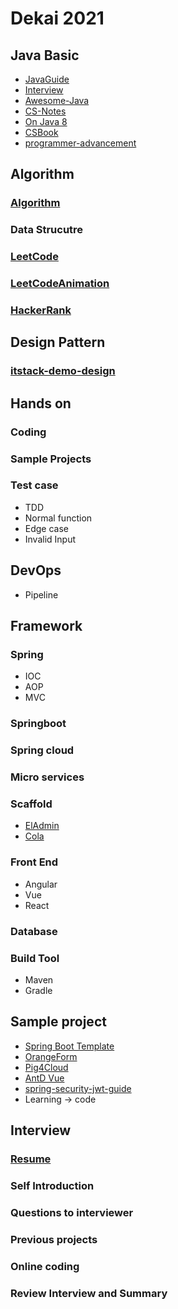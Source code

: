 # Dekai 2021
## Java Basic
- [JavaGuide](https://github.com/Snailclimb/JavaGuide)
- [Interview](https://snailclimb.gitee.io/javaguide-interview/#/./docs/a-1%E5%A4%87%E6%88%98%E9%9D%A2%E8%AF%95)
- [Awesome-Java](https://github.com/Snailclimb/awesome-java)
- [CS-Notes](https://github.com/CyC2018/CS-Notes)
- [On Java 8](https://lingcoder.github.io/OnJava8/#/sidebar)
- [CSBook](https://github.com/iCSToCS/CSBook)
- [programmer-advancement](https://github.com/Snailclimb/programmer-advancement)
## Algorithm
### [Algorithm](https://www.geeksforgeeks.org/practice-for-cracking-any-coding-interview/)
### Data Strucutre
### [LeetCode](https://leetcode.com/)
### [LeetCodeAnimation](https://github.com/MisterBooo/LeetCodeAnimation)
### [HackerRank](https://www.hackerrank.com/)

## Design Pattern
### [itstack-demo-design](https://github.com/fuzhengwei/itstack-demo-design)

## Hands on
### Coding
### Sample Projects
### Test case
- TDD
- Normal function
- Edge case
- Invalid Input

## DevOps
- Pipeline

## Framework
### Spring  
- IOC
- AOP
- MVC
### Springboot
### Spring cloud
### Micro services
### Scaffold
- [ElAdmin]()
- [Cola](https://github.com/alibaba/COLA)
### Front End
- Angular
- Vue
- React
### Database
### Build Tool
- Maven
- Gradle

## Sample project
- [Spring Boot Template](https://mp.weixin.qq.com/s/4z1tgYH_Z8ViETgmpTINew)
- [OrangeForm](http://www.orangeforms.com/)
- [Pig4Cloud](https://www.yuque.com/pig4cloud/pig/gg3ndm)
- [AntD Vue](https://vue-alain.github.io/)
- [spring-security-jwt-guide](https://github.com/Snailclimb/spring-security-jwt-guide)
- Learning -> code

## Interview
### [Resume](http://cv.ftqq.com/)
### Self Introduction
### Questions to interviewer
### Previous projects
### Online coding
### Review Interview and Summary